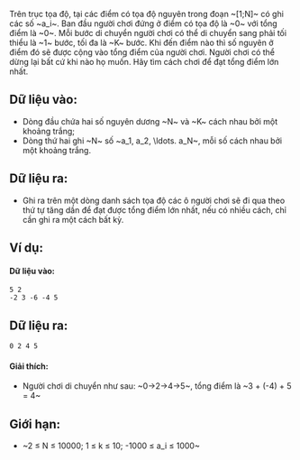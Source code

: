 Trên trục tọa độ, tại các điểm có tọa độ nguyên trong đoạn ~[1;N]~ có ghi các số ~a_i~. Ban đầu người chơi đứng ở điểm có tọa độ là ~0~ với tổng điểm là ~0~. Mỗi bước di chuyển người chơi có thể di chuyển sang phải tối thiểu là ~1~ bước, tối đa là ~K~ bước. Khi đến điểm nào thì số nguyên ở điểm đó sẽ được cộng vào tổng điểm của người chơi. Người chơi có thể dừng lại bất cứ khi nào họ muốn. Hãy tìm cách chơi để đạt tổng điểm lớn nhất.

## Dữ liệu vào:
- Dòng đầu chứa hai số nguyên dương ~N~ và ~K~ cách nhau bởi một khoảng trắng;
- Dòng thứ hai ghi ~N~ số ~a_1, a_2, \ldots. a_N~, mỗi số cách nhau bởi một khoảng trắng.

## Dữ liệu ra:
- Ghi ra trên một dòng danh sách tọa độ các ô người chơi sẽ đi qua theo thứ tự tăng dần để đạt được tổng điểm lớn nhất, nếu có nhiều cách, chỉ cần ghi ra một cách bất kỳ.

## Ví dụ:
#### Dữ liệu vào:
```
5 2
-2 3 -6 -4 5
```

## Dữ liệu ra:
```
0 2 4 5
```

#### Giải thích:
- Người chơi di chuyển như sau: ~0→2→4→5~, tổng điểm là ~3 + (-4) + 5 = 4~

## Giới hạn:
- ~2 ≤ N ≤ 10000; 1 ≤ k ≤ 10;  -1000 ≤ a_i ≤ 1000~